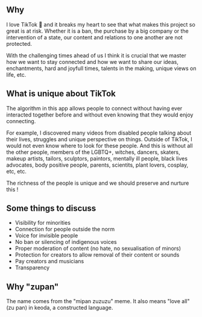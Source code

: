 ## Why

I love TikTok 💖 and it breaks my heart to see that what makes this project so great is at risk. Whether it is a
ban, the purchase by a big company or the intervention of a state, our content and relations to one another are
not protected.

With the challenging times ahead of us I think it is crucial that we master how we want to stay
connected and how we want to share our ideas, enchantments, hard and joyfull times, talents in the making,
unique views on life, etc.

## What is unique about TikTok

The algorithm in this app allows people to connect without having ever interacted together before and without
even knowing that they would enjoy connecting.

For example, I discovered many videos from disabled people talking about their lives, struggles and unique
perspective on things. Outside of TikTok, I would not even know where to look for these people. And this is
without all the other people, members of the LGBTQ+, witches, dancers, skaters, makeup artists, tailors,
sculptors, paintors, mentally ill people, black lives advocates, body positive people, parents, scientits,
plant lovers, cosplay, etc, etc.

The richness of the people is unique and we should preserve and nurture this !

## Some things to discuss

* Visibility for minorities
* Connection for people outside the norm
* Voice for invisible people
* No ban or silencing of indigenous voices
* Proper moderation of content (no hate, no sexualisation of minors)
* Protection for creators to allow removal of their content or sounds
* Pay creators and musicians
* Transparency

## Why "zupan"

The name comes from the "mipan zuzuzu" meme. It also means "love all" (zu pan) in keoda, a constructed language.


